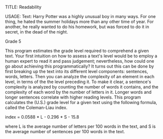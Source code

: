 TITLE: Readability

USAGE: Text: Harry Potter was a highly unusual boy in many ways. For one thing, he hated the summer holidays more than any other time of year. For another, he really wanted to do his homework, but was forced to do it in secret, in the dead of the night.

Grade 5
  
This program estimates the grade level required to comprehend a given text. 
Your first intuition on how to assess a text's level would be to employ a human expert to read it and pass judgement; 
nevertheless, how could one go about achieving this programmatically?
It turns out this can be done by first breaking up the text into its different level components: sentences, words, letters.
Then you can analyze the complexity of an element in each level, in terms of the the level preceding it.
To make it clear, a sentence's complexity is analyzed by counting the number of words it contains, and the complexity of each word by the number of letters in it.
Longer words and longer sentences correlate with higher reading levels. 
This program calculates the (U.S.) grade level for a given text using the following formula, called the Coleman-Liau index.

index = 0.0588 * L - 0.296 * S - 15.8

where L is the average number of letters per 100 words in the text, and S is the average number of sentences per 100 words in the text.
